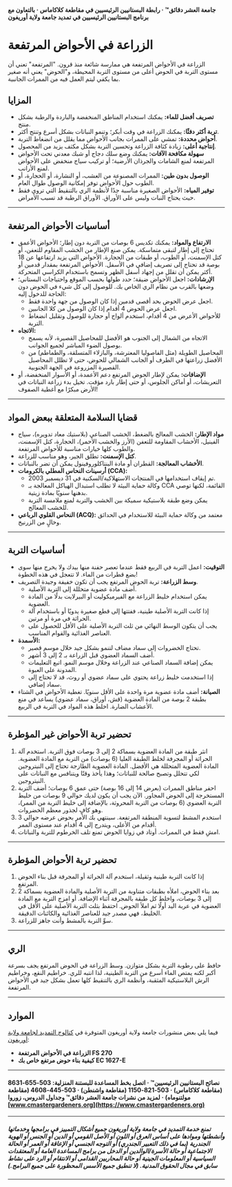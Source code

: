 #### جامعة العشر دقائق™ · رابطة البستانيين الرئيسيين في مقاطعة كلاكاماس · بالتعاون مع برنامج البستانيين الرئيسيين في تمديد جامعة ولاية أوريغون

# الزراعة في الأحواض المرتفعة

الزراعة في الأحواض المرتفعة هي ممارسة شائعة منذ قرون. "المرتفعة" تعني أن مستوى التربة في الحوض أعلى من مستوى التربة المحيطة، و"الحوض" يعني أنه صغير بما يكفي ليتم العمل فيه من الممرات الجانبية.

## المزايا

- **تصريف أفضل للماء:** يمكنك استخدام المناطق المنخفضة والباردة والرطبة بشكل منتج.
- **تربة أكثر دفئًا:** يمكنك الزراعة في وقت أبكر؛ وتنمو النباتات بشكل أسرع وتنتج أكثر.
- **أحواض محددة:** تمشي على الممرات بجانب الأحواض مما يقلل من انضغاط التربة.
- **إنتاجية أعلى:** زيادة كثافة الزراعة وتحسين التربة بشكل مكثف يزيد من المحصول.
- **سهولة مكافحة الآفات:** يمكنك وضع سلك دجاج أو شبك معدني تحت الأحواض المرتفعة لمنع الشامات والجرذان الأرضية؛ أو تركيب سياج منخفض على الأحواض لمنع الأرانب.
- **الوصول بدون طين:** الممرات المصنوعة من العشب، أو النشارة، أو الحجارة، أو الطوب حول الأحواض توفر إمكانية الوصول طوال العام.
- **توفير المياه:** الأحواض الصغيرة مناسبة جدًا لأنظمة الري بالتنقيط التي تروي فقط حيث يحتاج النبات وليس على الأوراق. الأوراق الرطبة قد تسبب الأمراض.

---

## أساسيات الأحواض المرتفعة

- **الارتفاع والمواد:** يمكنك تكديس 6 بوصات من التربة دون إطار؛ الأحواض الأعمق تحتاج إلى إطار لتبقى متماسكة. يمكن صنع الإطار من الخشب المقاوم للتعفن، أو كتل الإسمنت، أو الطوب، أو طبقات من الحجارة. الأحواض التي يزيد ارتفاعها عن 18 بوصة قد تحتاج إلى تصريف إضافي في الأسفل. الأحواض المرتفعة بمقدار قدمين أو أكثر يمكن أن تقلل من إجهاد أسفل الظهر وتسمح باستخدام الكراسي المتحركة.
- **الإرشادات:** اجعل الأحواض ضيقة؛ حدد طولها بحسب الموقع واحتياجات البستاني؛ وضعها بالقرب من نظام الري الخاص بك. للوصول إلى كل شيء في الحوض دون الحاجة للدخول إليه:
  - اجعل عرض الحوض بحد أقصى قدمين إذا كان الوصول من جهة واحدة فقط.
  - اجعل عرض الحوض 4 أقدام إذا كان الوصول من كلا الجانبين.
  - للأحواض الأعرض من 4 أقدام، استخدم ألواح أو حجارة للوصول وتقليل انضغاط التربة.
- **الاتجاه:**
  - الاتجاه من الشمال إلى الجنوب هو الأفضل للمحاصيل القصيرة، لأنه يسمح بوصول الضوء المباشر لجميع الجوانب.
  - المحاصيل الطويلة (مثل الفاصوليا المعترشة، والبازلاء المتسلقة، والطماطم) من الأفضل زراعتها في الطرف أو الجانب الشمالي للحوض، حتى لا تظلل المحاصيل القصيرة المزروعة في الجهة الجنوبية.
- **الإضافات:** يمكن لإطار الحوض المرتفع دعم الأعمدة، أو الأسوار المنخفضة، أو التعريشات، أو أماكن الجلوس، أو حتى إطار بارد مؤقت. تخيل بدء زراعة النباتات في الأرض مبكرًا مع أغطية الصفوف!

---

## قضايا السلامة المتعلقة ببعض المواد

- **مواد الإطار:** الخشب المعالج بالضغط، الخشب الصناعي (بلاستيك معاد تدويره)، سياج الفينيل، الأخشاب المقاومة للتعفن (الأرز والخشب الأحمر)، الحجارة، كتل الإسمنت، والطوب كلها خيارات مناسبة للأحواض المرتفعة.
- **كتل الإسمنت:** تطلق الجير، وهو مناسب للزراعة.
- **الأخشاب المعالجة:** القطران أو مادة البنتاكلوروفينول يمكن أن تضر بالنباتات.
- **أرسينات النحاس المطلي بالكرومات (CCA):**
  - تم إيقاف استخدامها في المنتجات الاستهلاكية/السكنية في 31 ديسمبر 2003.
  - وكالة حماية البيئة لا تطلب استبدال الهياكل المعالجة بـ CCA القائمة، لكنها توصي بدهنها سنويًا بمادة زيتية.
  - يمكن وضع طبقة بلاستيكية سميكة بين الخشب والتربة لمنع ملامسة التربة للخشب المعالج.
- **النحاس القلوي الرباعي (ACQ):** معتمد من وكالة حماية البيئة للاستخدام في الحدائق وخالٍ من الزرنيخ.

---

## أساسيات التربة

- **التوقيت:** اعمل التربة في الربيع فقط عندما تعصر حفنة منها بيدك ولا يخرج منها سوى بضع قطرات من الماء. لا تتعجل في هذه الخطوة!
- **وسط الزراعة:** تربة الحوض المرتفع يجب أن تكون خفيفة وجيدة التصريف.
  - أضف مادة عضوية متحللة إلى التربة الأصلية.
  - يمكن استخدام خليط الزراعة مع الفيرميكوليت أو البيرلايت بدلًا من المادة العضوية.
  - إذا كانت التربة الأصلية طينية، ففتتها إلى قطع صغيرة يدويًا أو باستخدام آلة الحراثة في مرة أو مرتين.
  - يجب أن يتكون الوسط النهائي من ثلث التربة الأصلية على الأقل للحصول على العناصر الغذائية والقوام المناسب.
- **الأسمدة:**
  - تحتاج الخضروات إلى سماد مضاف لتنمو بشكل جيد خلال موسم قصير.
  - أضف السماد العضوي قبل الزراعة بـ 2 إلى 3 أشهر.
  - يمكن إضافة السماد الصناعي عند الزراعة وخلال موسم النمو. اتبع التعليمات المدونة على العبوة.
  - إذا استخدمت خليط زراعة يحتوي على سماد عضوي أو روث، قد لا تحتاج إلى سماد إضافي.
- **الصيانة:** أضف مادة عضوية مرة واحدة على الأقل سنويًا. تغطية الأحواض في الشتاء بطبقة 2 بوصة من المادة العضوية (قش، أوراق، سماد عضوي) يساعد في منع الأعشاب الضارة. اخلط هذه المواد في التربة في الربيع.

---

## تحضير تربة الأحواض غير المؤطرة

1. انثر طبقة من المادة العضوية بسماكة 2 إلى 3 بوصات فوق التربة. استخدم آلة الحراثة أو المجرفة لخلط الطبقة العليا (6 بوصات) من التربة مع المادة العضوية. المادة العضوية المتحللة هي الأفضل. المادة العضوية الطازجة تحتاج إلى النيتروجين لكي تتحلل وتصبح صالحة للنباتات؛ وهذا يأخذ وقتًا ويتنافس مع النباتات على النيتروجين.
2. احفر مناطق الممرات (بعرض 14 إلى 16 بوصة) حتى عمق 6 بوصات؛ أضف التربة المستخرجة إلى الحوض المجاور. الآن يجب أن يكون لديك حوالي 9 بوصات من خليط التربة العضوي (6 بوصات من التربة المحروثة، بالإضافة إلى خليط التربة من الممر)، وهو كافٍ لجذور معظم الخضروات.
3. استخدم المشط لتسوية المنطقة المرتفعة. سينتهي بك الأمر بحوض عرضه حوالي 3 أقدام من الأعلى، ويتدرج إلى 4 أقدام عند مستوى الممر.
4. امشِ فقط في الممرات. أوتاد في زوايا الحوض تمنع تلف الخرطوم للتربة والنباتات.

---

## تحضير تربة الأحواض المؤطرة

1. إذا كانت التربة طينية وثقيلة، استخدم آلة الحراثة أو المجرفة قبل بناء الحوض المرتفع.
2. بعد بناء الحوض، املأه بطبقات متناوبة من التربة الأصلية والمادة العضوية بسماكة 2 إلى 3 بوصات، واخلط كل طبقة بالمجرفة أثناء الإضافة. أو امزج التربة مع المادة العضوية في عربة اليد أولًا ثم املأ الحوض. احتفظ بثلث التربة الأصلية على الأقل في الخليط، فهي مصدر جيد للعناصر الغذائية والكائنات الدقيقة.
3. سوِّ التربة بالمشط وأنت جاهز للزراعة.

---

## الري

حافظ على رطوبة التربة بشكل متوازن. وسط الزراعة في الحوض المرتفع يجف بسرعة أكبر لكنه يمتص الماء أسرع من التربة الطينية، لذا انتبه للري. خراطيم النقع، وخراطيم الرش البلاستيكية المثقبة، وأنظمة الري بالتنقيط كلها تعمل بشكل جيد في الأحواض المرتفعة.

---

## الموارد

فيما يلي بعض منشورات جامعة ولاية أوريغون المتوفرة في [كتالوج التمديد لجامعة ولاية أوريغون](http://catalog.extension.oregonstate.edu):

- **الزراعة في الأحواض المرتفعة FS 270**
- **كيفية بناء حوض مرتفع خاص بك EC 1627-E**

---

#### نصائح البستانيين الرئيسيين™ · اتصل بخط المساعدة للبستنة المنزلية: 503-655-8631 (مقاطعة كلاكاماس) · 503-821-1150 (مقاطعة واشنطن) · 503-445-4608 (مقاطعة مولتنوماه) · لمزيد من نشرات جامعة العشر دقائق™ وجداول الدروس، زوروا [www.cmastergardeners.org](https://www.cmastergardeners.org)

---

##### تمنع خدمة التمديد في جامعة ولاية أوريغون جميع أشكال التمييز في برامجها وخدماتها وأنشطتها وموادها على أساس العرق أو اللون أو الأصل القومي أو الدين أو الجنس أو الهوية الجندرية (بما في ذلك التعبير الجندري) أو التوجه الجنسي أو الإعاقة أو العمر أو الحالة الاجتماعية أو حالة الأسرة/الوالدين أو الدخل من برامج المساعدة العامة أو المعتقدات السياسية أو المعلومات الجينية أو حالة المحاربين القدامى أو الانتقام أو الرد على نشاط سابق في مجال الحقوق المدنية. (لا تنطبق جميع الأسس المحظورة على جميع البرامج.)
---